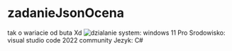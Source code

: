 # zadanieJsonOcena
tak o wariacie od buta Xd
![dzialanie](https://github.com/piotreknszkola/zadanieJsonOcena/assets/160109581/4000f6ab-ea36-4da4-a029-04114081e62a)
system: windows 11 Pro
Srodowisko: visual studio code 2022 community
Jezyk: C#
